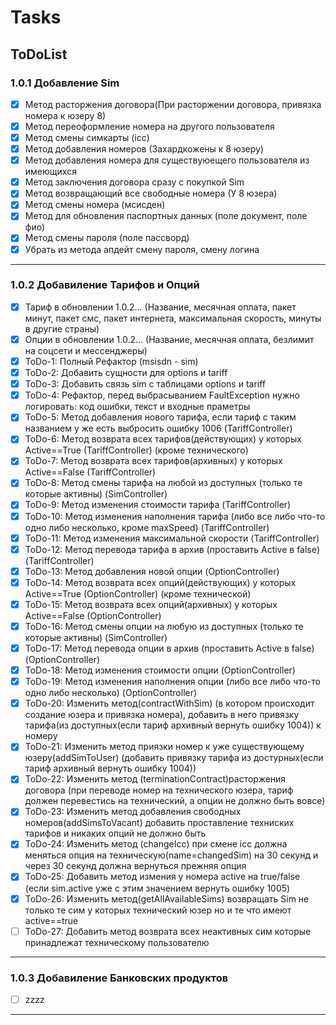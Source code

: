 # Tasks
## ToDoList
### 1.0.1 Добавление Sim
- [x] Метод расторжения договора(При расторжении договора, привязка номера к юзеру 8)
- [x] Метод переоформление номера на другого пользователя
- [x] Метод смены симкарты (icc)
- [x] Метод добавления номеров (Захардкожены к 8 юзеру)
- [x] Метод добавления номера для существуюещего пользователя из имеющихся
- [x] Метод заключения договора сразу с покупкой Sim
- [x] Метод возвращающий все свободные номера (У 8 юзера)
- [x] Метод смены номера (мсисден)
- [x] Метод для обновления паспортных данных (поле документ, поле фио)
- [x] Метод смены пароля (поле пассворд)
- [x] Убрать из метода апдейт смену пароля, смену логина
---------------------------------
### 1.0.2 Добавиление Тарифов и Опций
- [x] Тариф в обновлении 1.0.2... (Название, месячная оплата, пакет минут, пакет смс, пакет интернета, максимальная скорость, минуты в другие страны)
- [x] Опции в обновлении 1.0.2... (Название, месячная оплата, безлимит на соцсети и мессенджеры)
- [x] ToDo-1: Полный Рефактор (msisdn - sim)
- [x] ToDo-2: Добавить сущности для options и tariff
- [x] ToDo-3: Добавить связь sim с таблицами options и tariff
- [x] ToDo-4: Рефактор, перед выбрасыванием FaultException нужно логировать: код ошибки, текст и входные праметры
- [x] ToDo-5: Метод добавления нового тарифа, если тариф с таким названием у же есть выбросить ошибку 1006 (TariffController)
- [x] ToDo-6: Метод возврата всех тарифов(действующих) у которых Active==True (TariffController) (кроме технического)
- [x] ToDo-7: Метод возврата всех тарифов(архивных) у которых Active==False (TariffController)
- [x] ToDo-8: Метод смены тарифа на любой из доступных (только те которые активны) (SimController)
- [x] ToDo-9: Метод изменения стоимости тарифа (TariffController)
- [x] ToDo-10: Метод изменения наполнения тарифа (либо все либо что-то одно либо несколько, кроме maxSpeed) (TariffController)
- [x] ToDo-11: Метод изменения максимальной скорости (TariffController)
- [x] ToDo-12: Метод перевода тарифа в архив (проставить Active в false) (TariffController)
- [x] ToDo-13: Метод добавления новой опции (OptionController)
- [x] ToDo-14: Метод возврата всех опций(действующих) у которых Active==True (OptionController) (кроме технической)
- [x] ToDo-15: Метод возврата всех опций(архивных) у которых Active==False (OptionController)
- [x] ToDo-16: Метод смены опции на любую из доступных (только те которые активны) (SimController)
- [x] ToDo-17: Метод перевода опции в архив (проставить Active в false) (OptionController)
- [x] ToDo-18: Метод изменения стоимости опции (OptionController)
- [x] ToDo-19: Метод изменения наполнения опции (либо все либо что-то одно либо несколько) (OptionController)
- [x] ToDo-20: Изменить метод(contractWithSim) (в котором происходит создание юзера и привязка номера), добавить в него привязку тарифа(из доступных(если тариф архивный вернуть ошибку 1004)) к номеру
- [x] ToDo-21: Изменить метод приязки номер к уже существующему юзеру(addSimToUser) (добавить привязку тарифа из достурных(если тариф архивный вернуть ошибку 1004))
- [x] ToDo-22: Изменить метод (terminationContract)расторжения договора (при переводе номер на технического юзера, тариф должен перевестись на технический, а опции не должно быть вовсе)
- [x] ToDo-23: Изменить метод добавления свободных номеров(addSimsToVacant) добавить проставление техниских тарифов и никаких опций не должно быть
- [x] ToDo-24: Изменить метод (changeIcc) при смене icc должна меняться опция на техническую(name=changedSim) на 30 секунд и через 30 секунд должна вернуться прежняя опция
- [x] ToDo-25: Добавить метод измения у номера active на true/false (если sim.active уже с этим значением вернуть ошибку 1005)
- [x] ToDo-26: Изменить метод(getAllAvailableSims) возвращать Sim не только те сим у которых технический юзер но и те что имеют active==true
- [ ] ToDo-27: Добавить метод возврата всех неактивных сим которые принадлежат техническому пользователю
---------------------------------
### 1.0.3 Добавиление Банковских продуктов
- [ ] zzzz
---------------------------------
